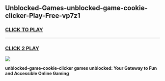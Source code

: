 
## Unblocked-Games-unblocked-game-cookie-clicker-Play-Free-vp7z1
<h3>
<a href="https://premium76.site?title=unblocked-game-cookie-clicker&ref=22A">CLICK TO PLAY</a></h3>
<hr>

<h3>
<a href="https://premium76.site?title=unblocked-game-cookie-clicker&ref=22A">CLICK 2 PLAY</a>
  
</h3>

<a href="https://premium76.site?title=unblocked-game-cookie-clicker&ref=22A"><img src="https://clearcache.store/games.png"></a>


**unblocked-game-cookie-clicker games unblocked: Your Gateway to Fun and Accessible Online Gaming**
